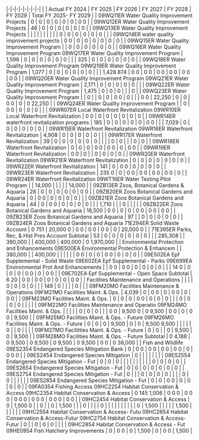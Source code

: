 |-|-|-|-|-|-|-|-|
| | Actual FY 2024 | FY 2025 | FY 2026 | FY 2027 | FY 2028 | FY 2029 | Total FY 2025- FY  2029 |
| 09WQ11ER Water Quality Improvement Projects | 0 | 0 | 0 | 0 | 0 | 0 | 0  0 |
| 09WQ12ER Water Quality Improvement Projects | 46 | 0 | 0 | 0 | 0 | 0 | 0 |
| 09WQ13ER Water Quality Improvement Projects | | | | | | | |
| | 0 | 0 | 0 | 0 | 0 | 0 | |
| 09WQ14ER water quality improvement projects | 0  0 | 0 | 0 | 0 | 0 | 0 | 0 |
| 09WQ15ER Water Quality Improvement Program | | 0 | 0 | 0 | 0 | 0 | 0 |
| 09WQ16ER Water Quality Improvement Program 09WQ17ER Water Quality Improvement Program | 1,596 | 0 | 0 | 0 | 0 | 0 | 0 |
| | 325 | 0 | 0 | 0 | 0 | 0 | 0 |
| 09WQ18ER Water Quality Improvement Program 09WQ19ER Water Quality Improvement Program | 1,077 | 0 | 0 | 0 | 0 | 0 | 0 |
| | 1,428  874 | 0  0 | 0  0 | 0  0 | 0  0 | 0  0 | 0  0 |
| 09WQ20ER Water Quality Improvement Program 09WQ21ER Water Quality Improvement Program | 2,171 | 0 | 0 | 0 | 0 | 0 | |
| 09WQ22ER Water Quality Improvement Program | 1,475 | 0 | 0 | 0 | | | 0 |
| 09WQ23ER Water Quality Improvement Program | | 0 | | 0 | 0 | 0  0 | 0 |
| | 0  0 | 22,250 | 0 | 0 | 0  0 | 0 | 0  22,250 |
| 09WQ24ER Water Quality Improvement Program | | 0 | 0  0 | 0 | 0 | 0 | |
| 09WR07ER Local Waterfront Revitalization 09WR10ER Local Waterfront Revitalization | 0  0 | 0 | 0 | 0 | 0 | 0 | 0 |
| 09WR14ER waterfront revitalization programs | 185 | 0 | 0 | 0 | 0 | 0 | 0  0 |
| | 7,029 | 0 | 0 | 0 | 0 | 0 | 0 |
| 09WR15ER Waterfront Revitalization 09WR16ER Waterfront Revitalization | 4,908 | 0 | 0 | 0 | 0 | 0 | |
| 09WR17ER Waterfront Revitalization | 39 | 0 | 0 | 0 | 0 | 0 | 0 |
| | | 0 | 0 | | | 0 | 0 |
| 09WR18ER Waterfront Revitalization | 0 | 0 | 0 | 0  0 | 0  0 | 0 | 0  0 |
| 09WR19ER Waterfront Revitalization | 0  0 | 0 | | 0 | 0 | 0 | 0 |
| 09WR20ER Waterfront Revitalization 09WR21ER Waterfront Revitalization | 0 | 0 | 0 | 0 | 0 | 0 | 0 |
| 09WR22ER Waterfront Revitalization | 141 | 0 | 0  0 | 0 | 0 | 0 | 0 |
| 09WR23ER Waterfront Revitalization | 235  0 | 0 | 0  0 | 0  0 | 0  0 | 0  0 | 0 |
| 09WR24ER Waterfront Revitalization 09WT16ER Water Testing Pilot Program | | 14,000 | | | | | 14,000 |
| 09ZB13ER Zoos, Botanical Gardens & Aquaria | 28 | 0 | 0 | 0 | 0 | 0 | 0  0 |
| 09ZB20ER Zoos Botanical Gardens and Aquaria | 0 | 0  0 | 0 | 0 | 0 | 0 | |
| 09ZB21ER Zoos Botanical Gardens and Aquaria | 44 | 0 | 0  0 | 0 | 0 | 0 | 0 |
| | 1,710 | | | 0 | | | |
| 09ZB22ER Zoos Botanical Gardens and Aquaria | 18,500 | 0  0 | 0 | 0 | 0  0 | 0  0 | 0  0 |
| 09ZB23ER Zoos Botanical Gardens and Aquaria | 97 | | 0 | 0 | 0 | 0 | 0 |
| 09ZB24ER Zoos Botanical Gardens and Aquaria 71E294ER Solid Waste Account | 0  751 | 20,000  0 | 0  0 | 0  0 | 0  0 | 0 | 20,000  0 |
| 71E395ER Parks, Rec, & Hist Pres Account Subtotal | 53 | 0 | 0 | 0 | 0 | 0 | 0 |
| | 285,308 | | 390,000 | | 400,000 | 400,000 | 0  1,970,000 |
| Environmental Protection and Enhancements 09E500EA Environmental Protection & Enhancem | | 380,000 | | 400,000 | | | |
| | 0  0 | 0 | 0 | 0  0 | 0 | 0 | 0 |
| 09E502EA Epf Supplemental - Solid Waste 09E602EA Epf Supplemental - Parks 09E699EA Environmental Prot And Enhancements | | 0  0 | 0  0 | 0 | 0 | 0 | 0 |
| | 14  0 | 0 | 0 | 0 | 0  0 | 0 | 0  0 |
| 09E702EA Epf Supplemental - Open Space Subtotal | 6  20 | 0  0 | 0  0 | 0 | 0 | 0 | 0  0 |
| Facilities Maintenance and Operations | | | | 0 | 0 | 0 | 0 |
| | 149 | 0 | | | | 0 | |
| 09FM20MO Facilities Maintenance & Operations  09FM21MO Facilities Maint. & Ops. | 4,039 | 0 | 0  0 | 0 | 0  0 | 0 | 0  0 |
| 09FM23MO Facilities Maint. & Ops. | 0 | 0 | 0 | 0  0 | 0 | 0 | 0 |
| | 0 | 0 | 0 | 0 | | | |
| 09FM22MO Facilities Maintenance and Operatio  09FM24MO Facilities Maint. & Ops. | | | | | 0 | 0 | 0 |
| | 0  0 | 9,500  0 | 0  9,500 | 0  0 | 0 | 0  0 | 9,500 |
| 09FM25MO Facilities Maint. & Ops. - Future 09FM26MO Facilities Maint. & Ops. - Future | 0 | 0 | 0 | 9,500 | 0 | 0 | 9,500  9,500 |
| | | | 0 | | 0 | | |
| 09FM27MO Facilitties Maint. & Ops. - Future | 0 | 0 | | 0 | 9,500 | 0 | 9,500 |
| 09FM28MO Facilities Maint. & Ops. - Future Subtotal | 0  4,188 | 0  9,500 | 0  9,500 | 0  9,500 | 0  9,500 | 0  0 | 0  38,000 |
| Fish and Wildlife 09ES2354 Endangered Species Mitigation Bank | 0 | 0  0 | 0  0 | 0  0 | 0  0 | 0 | 0  0  0 |
| 09ES2454 Endangered Species Mitigation | 0 | | | | | | |
| 09ES2554 Endangered Species Mitigation - Fut | 0 | 0 | 0 | | | | |
| | | | | 0 | 0 | 0 | 0 |
| 09ES2654 Endangered Species Mitigation - Fut | 0 | 0 | 0 | 0 | 0 | 0 | 0 |
| 09ES2754 Endangered Species Mitigation - Fut | 0 | | | 0 | 0 | 0 | 0 |
| | | 0 | 0 | | | | |
| 09ES2854 Endangered Species Mitigation - Fut | 0 | 0 | 0  0 | 0 | 0 | 0 | 0 |
| 09FA0354 Fishing Access 09HC2254 Habitat Conservation & Access 09HC2354 Habitat Conservation & Access | 0  145  1,006 | 0  0  0 | 0  0  0 | 0  0  0 | 0  0  0 | 0  0  0 | 0  0 |
| 09HC2454 Habitat Conservation & Access | 0 | 1,500  0 | | 0 | | 0 | 1,500 |
| | 0 | | | | 0 | | |
| | | | | | | 0 | 1,500 |
| | | | 1,500 | | | | |
| 09HC2554 Habitat Conservation & Access- Futu  09HC2654 Habitat Conservation & Access-Futur  09HC2754 Habitat Conservation & Access-Futur | 0 | | 0 | 0 | 0 | | |
| 09HC2854 Habitat Conservation & Access - Fut  09HE0954 Fish Hatchery Improvements | 0 | 0  0 | 0 | 1,500 | 0 | 0  0 | 1,500 |